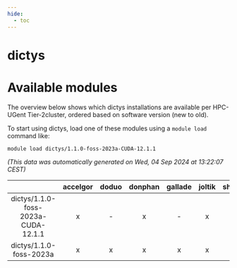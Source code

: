 ```yaml
---
hide:
  - toc
---
```


dictys
======

# Available modules


The overview below shows which dictys installations are available per HPC-UGent Tier-2cluster, ordered based on software version (new to old).

To start using dictys, load one of these modules using a `module load` command like:

```shell
module load dictys/1.1.0-foss-2023a-CUDA-12.1.1
```

*(This data was automatically generated on Wed, 04 Sep 2024 at 13:22:07 CEST)*  

| |accelgor|doduo|donphan|gallade|joltik|shinx|skitty|
| :---: | :---: | :---: | :---: | :---: | :---: | :---: | :---: |
|dictys/1.1.0-foss-2023a-CUDA-12.1.1|x|-|x|-|x|-|-|
|dictys/1.1.0-foss-2023a|x|x|x|x|x|x|x|

